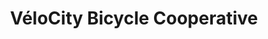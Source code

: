 ---
title: "VéloCity Bicycle Cooperative"
url: /arlington/velocity-bicycle-cooperative/
shop: bicycle
---